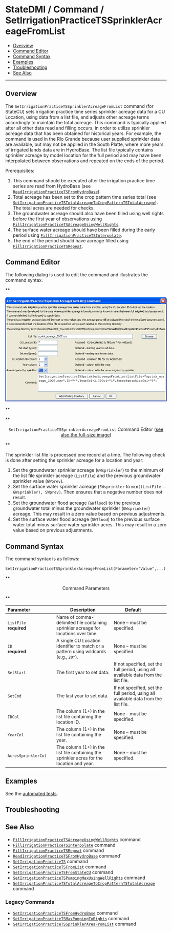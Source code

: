 # StateDMI / Command / SetIrrigationPracticeTSSprinklerAcreageFromList #

* [Overview](#overview)
* [Command Editor](#command-editor)
* [Command Syntax](#command-syntax)
* [Examples](#examples)
* [Troubleshooting](#troubleshooting)
* [See Also](#see-also)

-------------------------

## Overview ##

The `SetIrrigationPracticeTSSprinklerAcreageFromList` command (for StateCU)
sets irrigation practice time series sprinkler acreage data for a CU Location, using data from a list file,
and adjusts other acreage terms accordingly to maintain the total acreage.
This command is typically applied after all other data read and filling occurs,
in order to utilize sprinkler acreage data that has been obtained for historical years.
For example, the command is used in the Río Grande because user supplied sprinkler data are available,
but may not be applied in the South Platte, where more years of irrigated lands data are in HydroBase.
The list file typically contains sprinkler acreage by model location for the full
period and may have been interpolated between observations and repeated on the ends of the period.

Prerequisites:

1. This command should be executed after the irrigation practice time series are read from HydroBase (see
[`ReadIrrigationPracticeTSFromHydroBase`](../ReadIrrigationPracticeTSFromHydroBase/ReadIrrigationPracticeTSFromHydroBase.md)).
2. Total acreage has been set to the crop pattern time series total (see
[`SetIrrigationPracticeTSTotalAcreageToCropPatternTSTotalAcreage`](../SetIrrigationPracticeTSTotalAcreageToCropPatternTSTotalAcreage/SetIrrigationPracticeTSTotalAcreageToCropPatternTSTotalAcreage.md)).
The total acres are needed for checks.
3. The groundwater acreage should also have been filled using well rights before the first year of observations using
[`FillIrrigationPracticeTSAcreageUsingWellRights`](../FillIrrigationPracticeTSAcreageUsingWellRights/FillIrrigationPracticeTSAcreageUsingWellRights.md).
4. The surface water acreage should have been filled during the early period using
[`FillIrrigationPracticeTSInterpolate`](../FillIrrigationPracticeTSInterpolate/FillIrrigationPracticeTSInterpolate.md).
5. The end of the period should have acreage filled using
[`FillIrrigationPracticeTSRepeat`](../FillIrrigationPracticeTSRepeat/FillIrrigationPracticeTSRepeat.md).

## Command Editor ##

The following dialog is used to edit the command and illustrates the command syntax.

**<p style="text-align: center;">
![SetIrrigationPracticeTSSprinklerAcreageFromList](SetIrrigationPracticeTSSprinklerAcreageFromList.png)
</p>**

**<p style="text-align: center;">
`SetIrrigationPracticeTSSprinklerAcreageFromList` Command Editor (<a href="../SetIrrigationPracticeTSSprinklerAcreageFromList.png">see also the full-size image</a>)
</p>**

The sprinkler list file is processed one record at a time.  The following check is done after setting the sprinkler acreage for a location and year:

1. Set the groundwater sprinkler acreage (`GWsprinkler`) to the minimum of the list file
sprinkler acreage (`ListFile`) and the previous groundwater sprinkler value (`GWprev`).
2. Set the surface water sprinkler acreage (`SWsprinkler` to `min((ListFile – GWsprinkler), SWprev)`.
Then ensures that a negative number does not result.
3. Set the groundwater flood acreage (`GWflood`) to the previous groundwater total minus the groundwater sprinkler (`GWsprinkler`) acreage.
This may result in a zero value based on previous adjustments.
4. Set the surface water flood acreage (`SWflood`) to the previous surface water total minus surface water sprinkler acres.
This may result in a zero value based on previous adjustments.

## Command Syntax ##

The command syntax is as follows:

```text
SetIrrigationPracticeTSSprinklerAcreageFromList(Parameter="Value",...)
```
**<p style="text-align: center;">
Command Parameters
</p>**

| **Parameter**&nbsp;&nbsp;&nbsp;&nbsp;&nbsp;&nbsp;&nbsp;&nbsp;&nbsp;&nbsp;&nbsp;&nbsp;&nbsp;&nbsp;&nbsp;&nbsp;&nbsp;&nbsp; | **Description** | **Default**&nbsp;&nbsp;&nbsp;&nbsp;&nbsp;&nbsp;&nbsp;&nbsp;&nbsp;&nbsp; |
| --------------|-----------------|----------------- |
| `ListFile`<br>**required**| Name of comma-delimited file containing sprinkler acreage for locations over time. | None – must be specified. |
| `ID`<br>**required**| A single CU Location identifier to match or a pattern using wildcards (e.g., `20*`). | None – must be specified. |
| `SetStart` | The first year to set data. | If not specified, set the full period, using all available data from the list file. |
| `SetEnd` | The last year to set data.  | If not specified, set the full period, using all available data from the list file. |
| `IDCol` | The column (1+) in the list file containing the location ID. | None – must be specified. |
| `YearCol` | The column (1+) in the list file containing the year. | None – must be specified. |
| `AcresSprinklerCol` | The column (1+) in the list file containing the sprinkler acres for the location and year. | None – must be specified. |

## Examples ##

See the [automated tests](https://github.com/OpenCDSS/cdss-app-statedmi-test/tree/master/test/regression/commands/SetIrrigationPracticeTSSprinklerAcreageFromList).

## Troubleshooting ##

## See Also ##

* [`FillIrrigationPracticeTSAcreageUsingWellRights`](../FillIrrigationPracticeTSAcreageUsingWellRights/FillIrrigationPracticeTSAcreageUsingWellRights.md) command
* [`FillIrrigationPracticeTSInterpolate`](../FillIrrigationPracticeTSInterpolate/FillIrrigationPracticeTSInterpolate.md) command
* [`FillIrrigationPracticeTSRepeat`](../FillIrrigationPracticeTSRepeat/FillIrrigationPracticeTSRepeat.md) command
* [`ReadIrrigationPracticeTSFromHydroBase`](../ReadIrrigationPracticeTSFromHydroBase/ReadIrrigationPracticeTSFromHydroBase.md) command`
* [`SetIrrigationPracticeTS`](../SetIrrigationPracticeTS/SetIrrigationPracticeTS.md) command
* [`SetIrrigationPracticeTSFromList`](../SetIrrigationPracticeTSFromList/SetIrrigationPracticeTSFromList.md) command
* [`SetIrrigationPracticeTSFromStateCU`](../SetIrrigationPracticeTSFromStateCU/SetIrrigationPracticeTSFromStateCU.md) command
* [`SetIrrigationPracticeTSPumpingMaxUsingWellRights`](../SetIrrigationPracticeTSPumpingMaxUsingWellRights/SetIrrigationPracticeTSPumpingMaxUsingWellRights.md) command
* [`SetIrrigationPracticeTSTotalAcreageToCropPatternTSTotalAcreage`](../SetIrrigationPracticeTSTotalAcreageToCropPatternTSTotalAcreage/SetIrrigationPracticeTSTotalAcreageToCropPatternTSTotalAcreage.md) command

### Legacy Commands ###

* [`SetIrrigationPracticeTSFromHydroBase`](../SetIrrigationPracticeTSFromHydroBase/SetIrrigationPracticeTSFromHydroBase.md) command
* [`SetIrrigationPracticeTSMaxPumpingToRights`](../SetIrrigationPracticeTSMaxPumpingToRights/SetIrrigationPracticeTSMaxPumpingToRights.md) command
* [`SetIrrigationPracticeTSSprinklerAreaFromList`](../SetIrrigationPracticeTSSprinklerAreaFromList/SetIrrigationPracticeTSSprinklerAreaFromList.md) command
